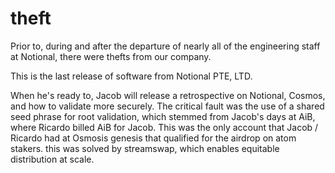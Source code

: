 # theft

Prior to, during and after the departure of nearly all of the engineering staff at Notional, there were thefts from our company.

This is the last release of software from Notional PTE, LTD.

When he's ready to, Jacob will release a retrospective on Notional, Cosmos, and how to validate more securely.  The critical fault was the use of a shared seed phrase for root validation, which stemmed from Jacob's days at AiB, where Ricardo billed AiB for Jacob.  This was the only account that Jacob / Ricardo had at Osmosis genesis that qualified for the airdrop on atom stakers.  this was solved by streamswap, which enables equitable distribution at scale.  
